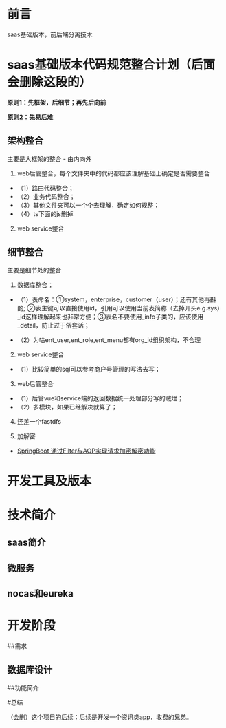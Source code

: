 # 前言

saas基础版本，前后端分离技术


# saas基础版本代码规范整合计划（后面会删除这段的）

**原则1：先框架，后细节；再先后向前**

**原则2：先易后难**

## 架构整合

主要是大框架的整合 - 由内向外

1. web后管整合，每个文件夹中的代码都应该理解基础上确定是否需要整合

 - （1）路由代码整合；
 - （2）业务代码整合；
 - （3）其他文件夹可以一个个去理解，确定如何规整；
 - （4）ts下面的js删掉

2. web service整合

## 细节整合

主要是细节处的整合

1. 数据库整合；

 - （1）表命名：①system，enterprise，customer（user）；还有其他再斟酌; ②表主键可以直接使用id，引用可以使用当前表简称（去掉开头e.g.sys）_id这样理解起来也非常方便；③表名不要使用_info子类的，应该使用_detail，防止过于俗套话；

 - （2）为啥ent_user,ent_role,ent_menu都有org_id组织架构，不合理

2. web service整合

 - （1）比较简单的sql可以参考商户号管理的写法去写；

3. web后管整合

 - （1）后管vue和service端的返回数据统一处理部分写的贼烂；
 - （2）多模块，如果已经解决就算了；

4. 还差一个fastdfs

5. 加解密

 -  [SpringBoot 通过Filter与AOP实现请求加密解密功能](https://blog.csdn.net/afgasdg/article/details/120572937)


# 开发工具及版本



# 技术简介

## saas简介

## 微服务

## nocas和eureka


# 开发阶段

##需求

## 数据库设计

##功能简介


#总结

（会删）这个项目的后续：后续是开发一个资讯类app，收费的兄弟。





